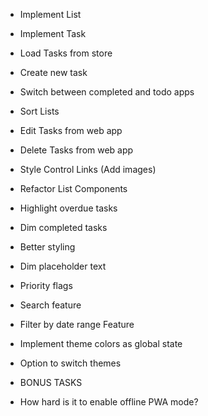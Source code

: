 + Implement List
+ Implement Task
+ Load Tasks from store
+ Create new task
+ Switch between completed and todo apps
+ Sort Lists

+ Edit Tasks from web app
+ Delete Tasks from web app
+ Style Control Links (Add images)
+ Refactor List Components

+ Highlight overdue tasks
+ Dim completed tasks

- Better styling
- Dim placeholder text
- Priority flags
- Search feature
- Filter by date range Feature
- Implement theme colors as global state
- Option to switch themes


- BONUS TASKS
- How hard is it to enable offline PWA mode?